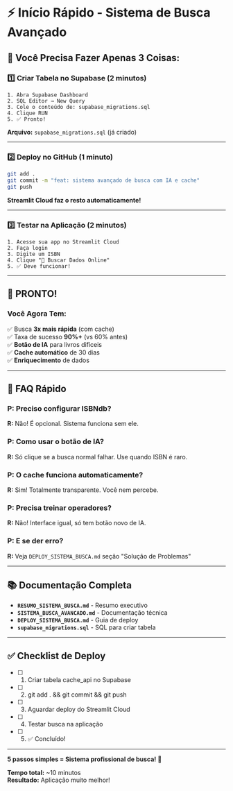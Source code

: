 # ⚡ Início Rápido - Sistema de Busca Avançado

## 🎯 Você Precisa Fazer Apenas 3 Coisas:

### 1️⃣ **Criar Tabela no Supabase** (2 minutos)

```
1. Abra Supabase Dashboard
2. SQL Editor → New Query
3. Cole o conteúdo de: supabase_migrations.sql
4. Clique RUN
5. ✅ Pronto!
```

**Arquivo:** `supabase_migrations.sql` (já criado)

---

### 2️⃣ **Deploy no GitHub** (1 minuto)

```bash
git add .
git commit -m "feat: sistema avançado de busca com IA e cache"
git push
```

**Streamlit Cloud faz o resto automaticamente!**

---

### 3️⃣ **Testar na Aplicação** (2 minutos)

```
1. Acesse sua app no Streamlit Cloud
2. Faça login
3. Digite um ISBN
4. Clique "🚀 Buscar Dados Online"
5. ✅ Deve funcionar!
```

---

## 🎉 PRONTO!

### Você Agora Tem:

✅ Busca **3x mais rápida** (com cache)  
✅ Taxa de sucesso **90%+** (vs 60% antes)  
✅ **Botão de IA** para livros difíceis  
✅ **Cache automático** de 30 dias  
✅ **Enriquecimento** de dados  

---

## 🤔 FAQ Rápido

### P: Preciso configurar ISBNdb?
**R:** Não! É opcional. Sistema funciona sem ele.

### P: Como usar o botão de IA?
**R:** Só clique se a busca normal falhar. Use quando ISBN é raro.

### P: O cache funciona automaticamente?
**R:** Sim! Totalmente transparente. Você nem percebe.

### P: Precisa treinar operadores?
**R:** Não! Interface igual, só tem botão novo de IA.

### P: E se der erro?
**R:** Veja `DEPLOY_SISTEMA_BUSCA.md` seção "Solução de Problemas"

---

## 📚 Documentação Completa

- **`RESUMO_SISTEMA_BUSCA.md`** - Resumo executivo
- **`SISTEMA_BUSCA_AVANCADO.md`** - Documentação técnica
- **`DEPLOY_SISTEMA_BUSCA.md`** - Guia de deploy
- **`supabase_migrations.sql`** - SQL para criar tabela

---

## ✅ Checklist de Deploy

- [ ] 1. Criar tabela cache_api no Supabase
- [ ] 2. git add . && git commit && git push
- [ ] 3. Aguardar deploy do Streamlit Cloud
- [ ] 4. Testar busca na aplicação
- [ ] 5. ✅ Concluído!

---

**5 passos simples = Sistema profissional de busca! 🚀**

**Tempo total:** ~10 minutos  
**Resultado:** Aplicação muito melhor!

